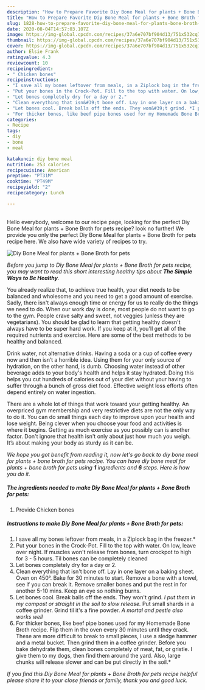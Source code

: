 ```yaml
---
description: "How to Prepare Favorite Diy Bone Meal for plants + Bone Broth for pets"
title: "How to Prepare Favorite Diy Bone Meal for plants + Bone Broth for pets"
slug: 1828-how-to-prepare-favorite-diy-bone-meal-for-plants-bone-broth-for-pets
date: 2020-08-04T14:57:03.107Z
image: https://img-global.cpcdn.com/recipes/37a6e707bf904d13/751x532cq70/diy-bone-meal-for-plants-bone-broth-for-pets-recipe-main-photo.jpg
thumbnail: https://img-global.cpcdn.com/recipes/37a6e707bf904d13/751x532cq70/diy-bone-meal-for-plants-bone-broth-for-pets-recipe-main-photo.jpg
cover: https://img-global.cpcdn.com/recipes/37a6e707bf904d13/751x532cq70/diy-bone-meal-for-plants-bone-broth-for-pets-recipe-main-photo.jpg
author: Elsie Frank
ratingvalue: 4.3
reviewcount: 10
recipeingredient:
- " Chicken bones"
recipeinstructions:
- "I save all my bones leftover from meals, in a Ziplock bag in the freezer.*"
- "Put your bones in the Crock-Pot. Fill to the top with water. On low, leave over night. If muscles won&#39;t release from bones, turn crockpot to high for 3 - 5 hours. Til bones can be completely cleaned"
- "Let bones completely dry for a day or 2."
- "Clean everything that isn&#39;t bone off. Lay in one layer on a baking sheet. Oven on 450°. Bake for 30 minutes to start. Remove a bone with a towel, see if you can break it. Remove smaller bones and put the rest in for another 5-10 mins. Keep an eye so nothing burns."
- "Let bones cool. Break balls off the ends. They won&#39;t grind. *I put them in my compost or straight in the soil to slow release.* Put small shards in a coffee grinder. Grind til it&#39;s a fine powder. *A mortal and pestle also works well*"
- "For thicker bones, like beef pipe bones used for my Homemade Bone Broth recipe. Flip them in the oven every 30 minutes until they crack. These are more difficult to break to small pieces, I use a sledge hammer and a metal bucket. Then grind them in a coffee grinder. Before you bake dehydrate them, clean bones completely of meat, fat, or gristle. I give them to my dogs, then find them around the yard. Also, large chunks will release slower and can be put directly in the soil.*"
categories:
- Recipe
tags:
- diy
- bone
- meal

katakunci: diy bone meal 
nutrition: 253 calories
recipecuisine: American
preptime: "PT31M"
cooktime: "PT49M"
recipeyield: "2"
recipecategory: Lunch

---
```

<br>
Hello everybody, welcome to our recipe page, looking for the perfect Diy Bone Meal for plants + Bone Broth for pets recipe? look no further! We provide you only the perfect Diy Bone Meal for plants + Bone Broth for pets recipe here. We also have wide variety of recipes to try.
<br>


![Diy Bone Meal for plants + Bone Broth for pets](https://img-global.cpcdn.com/recipes/37a6e707bf904d13/751x532cq70/diy-bone-meal-for-plants-bone-broth-for-pets-recipe-main-photo.jpg)

<i>Before you jump to Diy Bone Meal for plants + Bone Broth for pets recipe, you may want to read this short interesting healthy tips about <strong>The Simple Ways to Be Healthy</strong>.</i>

You already realize that, to achieve true health, your diet needs to be balanced and wholesome and you need to get a good amount of exercise. Sadly, there isn't always enough time or energy for us to really do the things we need to do. When our work day is done, most people do not want to go to the gym. People crave salty and sweet, not veggies (unless they are vegetarians). You should be glad to learn that getting healthy doesn't always have to be super hard work. If you keep at it, you'll get all of the required nutrients and exercise. Here are some of the best methods to be healthy and balanced.

Drink water, not alternative drinks. Having a soda or a cup of coffee every now and then isn’t a horrible idea. Using them for your only source of hydration, on the other hand, is dumb. Choosing water instead of other beverage adds to your body's health and helps it stay hydrated. Doing this helps you cut hundreds of calories out of your diet without your having to suffer through a bunch of gross diet food. Effective weight loss efforts often depend entirely on water ingestion.

There are a whole lot of things that work toward your getting healthy. An overpriced gym membership and very restrictive diets are not the only way to do it. You can do small things each day to improve upon your health and lose weight. Being clever when you choose your food and activities is where it begins. Getting as much exercise as you possibly can is another factor. Don't ignore that health isn't only about just how much you weigh. It’s about making your body as sturdy as it can be. 


<i>We hope you got benefit from reading it, now let's go back to diy bone meal for plants + bone broth for pets recipe. You can have diy bone meal for plants + bone broth for pets using <strong>1</strong> ingredients and <strong>6</strong> steps. Here is how you do it.
</i>

##### The ingredients needed to make Diy Bone Meal for plants + Bone Broth for pets:

1. Provide  Chicken bones


##### Instructions to make Diy Bone Meal for plants + Bone Broth for pets:

1. I save all my bones leftover from meals, in a Ziplock bag in the freezer.*
1. Put your bones in the Crock-Pot. Fill to the top with water. On low, leave over night. If muscles won&#39;t release from bones, turn crockpot to high for 3 - 5 hours. Til bones can be completely cleaned
1. Let bones completely dry for a day or 2.
1. Clean everything that isn&#39;t bone off. Lay in one layer on a baking sheet. Oven on 450°. Bake for 30 minutes to start. Remove a bone with a towel, see if you can break it. Remove smaller bones and put the rest in for another 5-10 mins. Keep an eye so nothing burns.
1. Let bones cool. Break balls off the ends. They won&#39;t grind. *I put them in my compost or straight in the soil to slow release.* Put small shards in a coffee grinder. Grind til it&#39;s a fine powder. *A mortal and pestle also works well*
1. For thicker bones, like beef pipe bones used for my Homemade Bone Broth recipe. Flip them in the oven every 30 minutes until they crack. These are more difficult to break to small pieces, I use a sledge hammer and a metal bucket. Then grind them in a coffee grinder. Before you bake dehydrate them, clean bones completely of meat, fat, or gristle. I give them to my dogs, then find them around the yard. Also, large chunks will release slower and can be put directly in the soil.*


<i>If you find this Diy Bone Meal for plants + Bone Broth for pets recipe helpful please share it to your close friends or family, thank you and good luck.</i>
